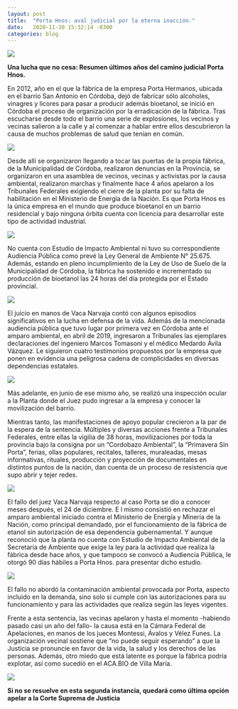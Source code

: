 ```yaml
---
layout: post
title:  "Porta Hnos: aval judicial por la eterna inacción."
date:   2020-11-30 15:32:14 -0300
categories: blog
---
```


![](/img/2020-11-30/porta-01.jpg)

**Una lucha que no cesa: Resumen últimos años del camino judicial Porta Hnos.**

En 2012, año en el que la fábrica de la empresa Porta Hermanos, ubicada en el barrio San Antonio en Córdoba, dejó de fabricar sólo alcoholes, vinagres y licores para pasar a producir además bioetanol, se inició en Córdoba el proceso de organización por la erradicación de la fábrica. Tras escucharse desde todo el barrio una serie de explosiones, los vecinos y vecinas salieron a la calle y al comenzar a hablar entre ellos descubrieron la causa de muchos problemas de salud que tenían en común.

![](/img/2020-11-30/porta-02.jpg)

Desde allí se organizaron llegando a tocar las puertas de la propia fábrica, de la Municipalidad de Córdoba, realizaron denuncias en la Provincia, se organizaron en una asamblea de vecinos, vecinas y activistas por la causa ambiental, realizaron marchas y finalmente hace 4 años apelaron a los Tribunales Federales exigiendo el cierre de la planta por su falta de habilitación en el Ministerio de Energía de la Nación. Es que Porta Hnos ​es la única empresa en el mundo que produce bioetanol en un barrio residencial y bajo ninguna órbita cuenta con licencia para desarrollar este tipo de actividad industrial.

![](/img/2020-11-30/porta-03.jpg)

No cuenta con Estudio de Impacto Ambiental ni tuvo su correspondiente Audiencia Pública como prevé la Ley General de Ambiente N° 25.675. Además, estando en pleno incumplimiento de la Ley de Uso de Suelo de la Municipalidad de Córdoba, la fábrica ha sostenido e incrementado su producción de bioetanol las 24 horas del día protegida por el Estado provincial.

![](/img/2020-11-30/porta-04.jpg)

El juicio en manos de Vaca Narvaja contó con algunos episodios significativos en la lucha en defensa de la vida. Además de la mencionada audiencia pública que tuvo lugar por primera vez en Córdoba ante el amparo ambiental, en abril de 2019, ingresaron a Tribunales las ejemplares declaraciones del ingeniero Marcos Tomasoni y el médico Medardo Ávila Vázquez. Le siguieron cuatro testimonios propuestos por la empresa que ponen en evidencia una peligrosa cadena de complicidades en diversas dependencias estatales.

![](/img/2020-11-30/porta-05.jpg)

Más adelante, en junio de ese mismo año, se realizó una inspección ocular a la Planta donde el Juez pudo ingresar a la empresa y conocer la movilización del barrio.

Mientras tanto, las manifestaciones de apoyo popular crecieron a la par de la espera de la sentencia. Múltiples y diversas acciones frente a Tribunales Federales, entre ellas la vigilia de 38 horas, movilizaciones por toda la provincia bajo la consigna por un “Cordobazo Ambiental”, la “Primavera Sin Porta”, ferias, ollas populares, recitales, talleres, muraleadas, mesas informativas, rituales, producción y proyección de documentales en distintos puntos de la nación, dan cuenta de un proceso de resistencia que supo abrir y tejer redes.

![](/img/2020-11-30/porta-06.jpg)

El fallo del juez Vaca Narvaja respecto al caso Porta se dio a conocer meses después, el 24 de diciembre. E​ l mismo consistió en rechazar el amparo ambiental iniciado contra el Ministerio de Energía y Minería de la Nación, como principal demandado, por el funcionamiento de la fábrica de etanol sin autorización de esa dependencia gubernamental. Y aunque reconoció que la planta no cuenta con Estudio de Impacto Ambiental de la Secretaría de Ambiente que exige la ley para la actividad que realiza la fábrica desde hace años, y que tampoco se convocó a Audiencia Pública, le otorgó 90 días hábiles a Porta Hnos. para presentar dicho estudio.

![](/img/2020-11-30/porta-07.jpg)

El fallo no abordó la contaminación ambiental provocada por Porta, aspecto incluido en la demanda, sino solo si cumple con las autorizaciones para su funcionamiento y para las actividades que realiza según las leyes vigentes.

Frente a esta sentencia, las vecinas apelaron y hasta el momento -habiendo pasado casi un año del fallo- la causa está en la Cámara Federal de Apelaciones, en manos de los jueces ​Montessi, Ávalos y Vélez Funes. La organización vecinal sostiene que “no puede seguir esperando” a que la Justicia se pronuncie en favor de la vida, la salud y los derechos de las personas. Además, otro miedo que está latente es porque la fábrica podría explotar, así como sucedió en el ACA.BIO de Villa María.

![](/img/2020-11-30/porta-08.jpg)

**Si no se resuelve en esta segunda instancia, quedará como última opción apelar a la Corte Suprema de Justicia**
